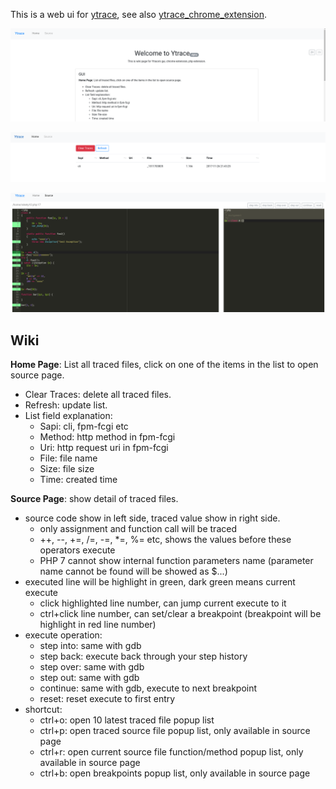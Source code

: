 This is a web ui for [ytrace](https://github.com/yangxikun/ytrace), see also [ytrace_chrome_extension](https://github.com/yangxikun/ytrace_chrome_extension).

![](img/index.png)

![](img/home.png)

![](img/source.png)

## Wiki
__Home Page__: List all traced files, click on one of the items in the list to open source page.
+ Clear Traces: delete all traced files.
+ Refresh: update list.
+ List field explanation:
  - Sapi: cli, fpm-fcgi etc
  - Method: http method in fpm-fcgi
  - Uri: http request uri in fpm-fcgi
  - File: file name
  - Size: file size
  - Time: created time

__Source Page__: show detail of traced files.
+ source code show in left side, traced value show in right side.
  - only assignment and function call will be traced
  - ++, --, +=, /=, -=, *=, %= etc, shows the values before these operators execute
  - PHP 7 cannot show internal function parameters name (parameter name cannot be found will be showed as $...)
+ executed line will be highlight in green, dark green means current execute
  - click highlighted line number, can jump current execute to it
  - ctrl+click line number, can set/clear a breakpoint (breakpoint will be highlight in red line number)
+ execute operation:
  - step into: same with gdb
  - step back: execute back through your step history
  - step over: same with gdb
  - step out: same with gdb
  - continue: same with gdb, execute to next breakpoint
  - reset: reset execute to first entry
+ shortcut:
  - ctrl+o: open 10 latest traced file popup list
  - ctrl+p: open traced source file popup list, only available in source page
  - ctrl+r: open current source file function/method popup list, only available in source page
  - ctrl+b: open breakpoints popup list, only available in source page
